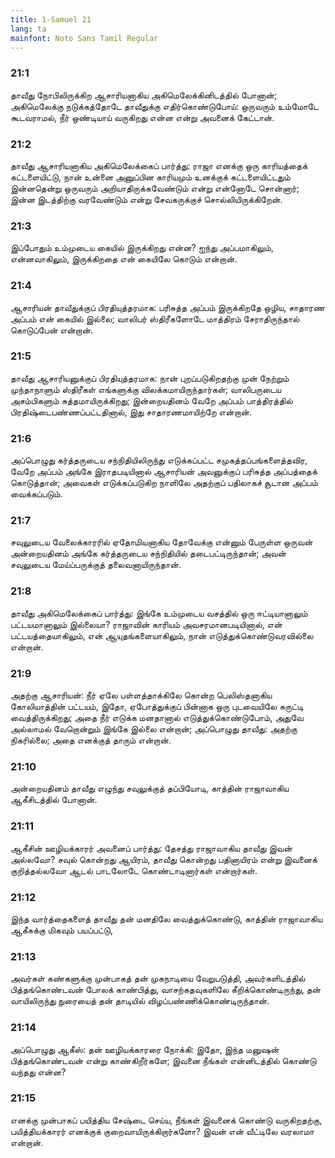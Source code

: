 ```yaml
---
title: 1-Samuel 21
lang: ta
mainfont: Noto Sans Tamil Regular
---
```


###  21:1

தாவீது நோபிலிருக்கிற ஆசாரியனாகிய அகிமெலேக்கினிடத்தில் போனான்; அகிமெலேக்கு நடுக்கத்தோடே தாவீதுக்கு எதிர்கொண்டுபோய்: ஒருவரும் உம்மோடே கூடவராமல், நீர் ஒண்டியாய் வருகிறது என்ன என்று அவனைக் கேட்டான்.

###  21:2

தாவீது ஆசாரியனாகிய அகிமெலேக்கைப் பார்த்து: ராஜா எனக்கு ஒரு காரியத்தைக் கட்டளையிட்டு, நான் உன்னை அனுப்பின காரியமும் உனக்குக் கட்டளையிட்டதும் இன்னதென்று ஒருவரும் அறியாதிருக்கவேண்டும் என்று என்னோடே சொன்னார்; இன்ன இடத்திற்கு வரவேண்டும் என்று சேவகருக்குச் சொல்லியிருக்கிறேன்.

###  21:3

இப்போதும் உம்முடைய கையில் இருக்கிறது என்ன? ஐந்து அப்பமாகிலும், என்னவாகிலும், இருக்கிறதை என் கையிலே கொடும் என்றான்.

###  21:4

ஆசாரியன் தாவீதுக்குப் பிரதியுத்தரமாக: பரிசுத்த அப்பம் இருக்கிறதே ஒழிய, சாதாரண அப்பம் என் கையில் இல்லை; வாலிபர் ஸ்திரீகளோடே மாத்திரம் சேராதிருந்தால் கொடுப்பேன் என்றான்.

###  21:5

தாவீது ஆசாரியனுக்குப் பிரதியுத்தரமாக: நான் புறப்படுகிறதற்கு முன் நேற்றும் முந்தாநாளும் ஸ்திரீகள் எங்களுக்கு விலக்கமாயிருந்தார்கள்; வாலிபருடைய அசம்பிகளும் சுத்தமாயிருக்கிறது; இன்றையதினம் வேறே அப்பம் பாத்திரத்தில் பிரதிஷ்டைபண்ணப்பட்டதினால், இது சாதாரணமாயிற்றே என்றான்.

###  21:6

அப்பொழுது கர்த்தருடைய சந்நிதியிலிருந்து எடுக்கப்பட்ட சமுகத்தப்பங்களைத்தவிர, வேறே அப்பம் அங்கே இராதபடியினால் ஆசாரியன் அவனுக்குப் பரிசுத்த அப்பத்தைக் கொடுத்தான்; அவைகள் எடுக்கப்படுகிற நாளிலே அதற்குப் பதிலாகச் சூடான அப்பம் வைக்கப்படும்.

###  21:7

சவுலுடைய வேலைக்காரரில் ஏதோமியனாகிய தோவேக்கு என்னும் பேருள்ள ஒருவன் அன்றையதினம் அங்கே கர்த்தருடைய சந்நிதியில் தடைபட்டிருந்தான்; அவன் சவுலுடைய மேய்ப்பருக்குத் தலைவனாயிருந்தான்.

###  21:8

தாவீது அகிமெலேக்கைப் பார்த்து: இங்கே உம்முடைய வசத்தில் ஒரு ஈட்டியானாலும் பட்டயமானாலும் இல்லையா? ராஜாவின் காரியம் அவசரமானபடியினால், என் பட்டயத்தையாகிலும், என் ஆயுதங்களையாகிலும், நான் எடுத்துக்கொண்டுவரவில்லை என்றான்.

###  21:9

அதற்கு ஆசாரியன்: நீர் ஏலே பள்ளத்தாக்கிலே கொன்ற பெலிஸ்தனாகிய கோலியாத்தின் பட்டயம், இதோ, ஏபோத்துக்குப் பின்னாக ஒரு புடவையிலே சுருட்டி வைத்திருக்கிறது; அதை நீர் எடுக்க மனதானால் எடுத்துக்கொண்டுபோம், அதுவே அல்லாமல் வேறொன்றும் இங்கே இல்லை என்றான்; அப்பொழுது தாவீது: அதற்கு நிகரில்லை; அதை எனக்குத் தாரும் என்றான்.

###  21:10

அன்றையதினம் தாவீது எழுந்து சவுலுக்குத் தப்பியோடி, காத்தின் ராஜாவாகிய ஆகீசிடத்தில் போனான்.

###  21:11

ஆகீசின் ஊழியக்காரர் அவனைப் பார்த்து: தேசத்து ராஜாவாகிய தாவீது இவன் அல்லவோ? சவுல் கொன்றது ஆயிரம், தாவீது கொன்றது பதினாயிரம் என்று இவனைக் குறித்தல்லவோ ஆடல் பாடலோடே கொண்டாடினார்கள் என்றார்கள்.

###  21:12

இந்த வார்த்தைகளைத் தாவீது தன் மனதிலே வைத்துக்கொண்டு, காத்தின் ராஜாவாகிய ஆகீசுக்கு மிகவும் பயப்பட்டு,

###  21:13

அவர்கள் கண்களுக்கு முன்பாகத் தன் முகநாடியை வேறுபடுத்தி, அவர்களிடத்தில் பித்தங்கொண்டவன் போலக் காண்பித்து, வாசற்கதவுகளிலே கீறிக்கொண்டிருந்து, தன் வாயிலிருந்து நுரையைத் தன் தாடியில் விழப்பண்ணிக்கொண்டிருந்தான்.

###  21:14

அப்பொழுது ஆகீஸ்: தன் ஊழியக்காரரை நோக்கி: இதோ, இந்த மனுஷன் பித்தங்கொண்டவன் என்று காண்கிறீர்களே; இவனை நீங்கள் என்னிடத்தில் கொண்டு வந்தது என்ன?

###  21:15

எனக்கு முன்பாகப் பயித்திய சேஷ்டை செய்ய, நீங்கள் இவனைக் கொண்டு வருகிறதற்கு, பயித்தியக்காரர் எனக்குக் குறைவாயிருக்கிறார்களோ? இவன் என் வீட்டிலே வரலாமா என்றான்.

